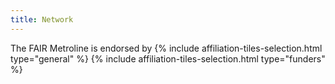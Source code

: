 ```yaml
---
title: Network
---
```


The FAIR Metroline is endorsed by
{% include affiliation-tiles-selection.html type="general" %}
{% include affiliation-tiles-selection.html type="funders" %}